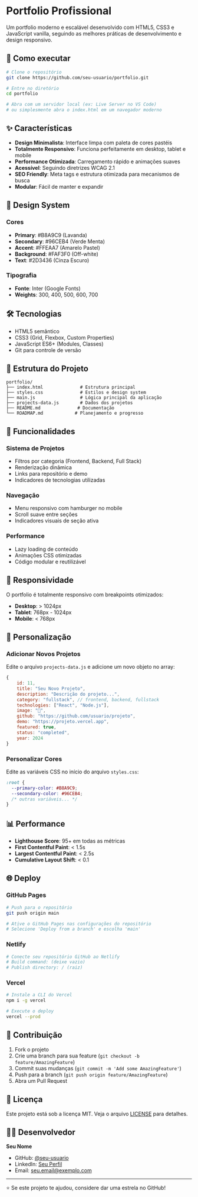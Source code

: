 # Portfolio Profissional

Um portfolio moderno e escalável desenvolvido com HTML5, CSS3 e JavaScript vanilla, seguindo as melhores práticas de desenvolvimento e design responsivo.

## 🚀 Como executar

```bash
# Clone o repositório
git clone https://github.com/seu-usuario/portfolio.git

# Entre no diretório
cd portfolio

# Abra com um servidor local (ex: Live Server no VS Code)
# ou simplesmente abra o index.html em um navegador moderno
```

## ✨ Características

- **Design Minimalista**: Interface limpa com paleta de cores pastéis
- **Totalmente Responsivo**: Funciona perfeitamente em desktop, tablet e mobile
- **Performance Otimizada**: Carregamento rápido e animações suaves
- **Acessível**: Seguindo diretrizes WCAG 2.1
- **SEO Friendly**: Meta tags e estrutura otimizada para mecanismos de busca
- **Modular**: Fácil de manter e expandir

## 🎨 Design System

### Cores
- **Primary**: #B8A9C9 (Lavanda)
- **Secondary**: #96CEB4 (Verde Menta)  
- **Accent**: #FFEAA7 (Amarelo Pastel)
- **Background**: #FAF3F0 (Off-white)
- **Text**: #2D3436 (Cinza Escuro)

### Tipografia
- **Fonte**: Inter (Google Fonts)
- **Weights**: 300, 400, 500, 600, 700

## 🛠 Tecnologias

- HTML5 semântico
- CSS3 (Grid, Flexbox, Custom Properties)
- JavaScript ES6+ (Modules, Classes)
- Git para controle de versão

## 📁 Estrutura do Projeto

```
portfolio/
├── index.html              # Estrutura principal
├── styles.css              # Estilos e design system
├── main.js                 # Lógica principal da aplicação
├── projects-data.js        # Dados dos projetos
├── README.md              # Documentação
└── ROADMAP.md            # Planejamento e progresso
```

## 🎯 Funcionalidades

### Sistema de Projetos
- Filtros por categoria (Frontend, Backend, Full Stack)
- Renderização dinâmica
- Links para repositório e demo
- Indicadores de tecnologias utilizadas

### Navegação
- Menu responsivo com hamburger no mobile
- Scroll suave entre seções
- Indicadores visuais de seção ativa

### Performance
- Lazy loading de conteúdo
- Animações CSS otimizadas
- Código modular e reutilizável

## 📱 Responsividade

O portfolio é totalmente responsivo com breakpoints otimizados:
- **Desktop**: > 1024px
- **Tablet**: 768px - 1024px  
- **Mobile**: < 768px

## 🔧 Personalização

### Adicionar Novos Projetos
Edite o arquivo `projects-data.js` e adicione um novo objeto no array:

```javascript
{
    id: 11,
    title: "Seu Novo Projeto",
    description: "Descrição do projeto...",
    category: "fullstack", // frontend, backend, fullstack
    technologies: ["React", "Node.js"],
    image: "🚀",
    github: "https://github.com/usuario/projeto",
    demo: "https://projeto.vercel.app",
    featured: true,
    status: "completed",
    year: 2024
}
```

### Personalizar Cores
Edite as variáveis CSS no início do arquivo `styles.css`:

```css
:root {
  --primary-color: #B8A9C9;
  --secondary-color: #96CEB4;
  /* outras variáveis... */
}
```

## 📊 Performance

- **Lighthouse Score**: 95+ em todas as métricas
- **First Contentful Paint**: < 1.5s
- **Largest Contentful Paint**: < 2.5s
- **Cumulative Layout Shift**: < 0.1

## 🌐 Deploy

### GitHub Pages
```bash
# Push para o repositório
git push origin main

# Ative o GitHub Pages nas configurações do repositório
# Selecione 'Deploy from a branch' e escolha 'main'
```

### Netlify
```bash
# Conecte seu repositório GitHub ao Netlify
# Build command: (deixe vazio)
# Publish directory: / (raiz)
```

### Vercel
```bash
# Instale a CLI do Vercel
npm i -g vercel

# Execute o deploy
vercel --prod
```

## 🤝 Contribuição

1. Fork o projeto
2. Crie uma branch para sua feature (`git checkout -b feature/AmazingFeature`)
3. Commit suas mudanças (`git commit -m 'Add some AmazingFeature'`)
4. Push para a branch (`git push origin feature/AmazingFeature`)
5. Abra um Pull Request

## 📄 Licença

Este projeto está sob a licença MIT. Veja o arquivo [LICENSE](LICENSE) para detalhes.

## 👨‍💻 Desenvolvedor

**Seu Nome**
- GitHub: [@seu-usuario](https://github.com/seu-usuario)
- LinkedIn: [Seu Perfil](https://linkedin.com/in/seu-perfil)
- Email: seu.email@exemplo.com

---

⭐ Se este projeto te ajudou, considere dar uma estrela no GitHub!